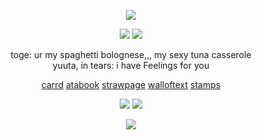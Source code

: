 
<p align="center">
<img src="https://64.media.tumblr.com/9fd58a223da5e52b91d47881cf65c269/c3f2bfed2dca505a-71/s1280x1920/8d02d53e1c85f858ce0e5168c3b2efd7fbeff53c.pnj"/>
</p>

<p align="center">
<img src="https://files.catbox.moe/hppe4k.png"/>
<img src="https://files.catbox.moe/uimdyu.png"/>
</p>
<div align="center">
toge: ur my spaghetti bolognese,,, my sexy tuna casserole
<div align="center">yuuta, in tears: i have Feelings for you
<div align="center">

  
[carrd](https://cursed-speech.carrd.co) [atabook](https://starpkmn.atabook.org) [strawpage](https://starpkmn.straw.page) [walloftext](https://walloftext.co/starpkm) [stamps](https://github.com/m4inecoons/bobtail/blob/main/README.md)


![](https://64.media.tumblr.com/7c1e8d3ca83c95e823d73df835e9946e/6a6f2dcb3aedc262-01/s100x200/5f59112dbbf4c51983059d3ae8196a5a4c2b6173.gifv)
![](https://64.media.tumblr.com/75b396d8d7cba1c36b9025e0282799fb/6a6f2dcb3aedc262-0c/s100x200/dd1e26ce910db68b465abbfe9e7cc22465019844.gifv)

![](https://komarev.com/ghpvc/?username=cursed-speech&color=393939&style=flat-square&label=ꔫ)
